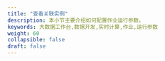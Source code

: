 ```yaml
---
title: "查看关联实例"
description: 本小节主要介绍如何配置作业运行参数。 
keywords: 大数据工作台,数据开发,实时计算,作业,运行参数
weight: 60
collapsible: false
draft: false
---
```


